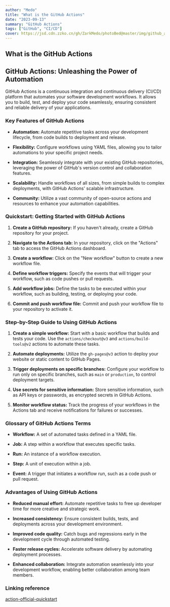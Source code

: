```yaml
---
author: "Medo"
title: "What is the GitHub Actions"
date: "2023-09-13"
summary: "GitHub Actions"
tags: ["GitHub", "CI/CD"]
cover: https://jsd.cdn.zzko.cn/gh/ZarkMedo/photoBed@master/img/github_action.png
---
```



## What is the GitHub Actions
## GitHub Actions: Unleashing the Power of Automation

GitHub Actions is a continuous integration and continuous delivery (CI/CD) platform that automates your software development workflows. It allows you to build, test, and deploy your code seamlessly, ensuring consistent and reliable delivery of your applications.

### Key Features of GitHub Actions

* **Automation:** Automate repetitive tasks across your development lifecycle, from code builds to deployment and release.

* **Flexibility:** Configure workflows using YAML files, allowing you to tailor automations to your specific project needs.

* **Integration:** Seamlessly integrate with your existing GitHub repositories, leveraging the power of GitHub's version control and collaboration features.

* **Scalability:** Handle workflows of all sizes, from simple builds to complex deployments, with GitHub Actions' scalable infrastructure.

* **Community:** Utilize a vast community of open-source actions and resources to enhance your automation capabilities.

### Quickstart: Getting Started with GitHub Actions

1. **Create a GitHub repository:** If you haven't already, create a GitHub repository for your project.

2. **Navigate to the Actions tab:** In your repository, click on the "Actions" tab to access the GitHub Actions dashboard.

3. **Create a workflow:** Click on the "New workflow" button to create a new workflow file.

4. **Define workflow triggers:** Specify the events that will trigger your workflow, such as code pushes or pull requests.

5. **Add workflow jobs:** Define the tasks to be executed within your workflow, such as building, testing, or deploying your code.

6. **Commit and push workflow file:** Commit and push your workflow file to your repository to activate it.

### Step-by-Step Guide to Using GitHub Actions

1. **Create a simple workflow:** Start with a basic workflow that builds and tests your code. Use the `actions/checkout@v3` and `actions/build-tools@v2` actions to automate these tasks.

2. **Automate deployments:** Utilize the `gh-pages@v3` action to deploy your website or static content to GitHub Pages.

3. **Trigger deployments on specific branches:** Configure your workflow to run only on specific branches, such as `main` or `production`, to control deployment targets.

4. **Use secrets for sensitive information:** Store sensitive information, such as API keys or passwords, as encrypted secrets in GitHub Actions.

5. **Monitor workflow status:** Track the progress of your workflows in the Actions tab and receive notifications for failures or successes.

### Glossary of GitHub Actions Terms

* **Workflow:** A set of automated tasks defined in a YAML file.

* **Job:** A step within a workflow that executes specific tasks.

* **Run:** An instance of a workflow execution.

* **Step:** A unit of execution within a job.

* **Event:** A trigger that initiates a workflow run, such as a code push or pull request.

### Advantages of Using GitHub Actions

* **Reduced manual effort:** Automate repetitive tasks to free up developer time for more creative and strategic work.

* **Increased consistency:** Ensure consistent builds, tests, and deployments across your development environment.

* **Improved code quality:** Catch bugs and regressions early in the development cycle through automated testing.

* **Faster release cycles:** Accelerate software delivery by automating deployment processes.

* **Enhanced collaboration:** Integrate automation seamlessly into your development workflow, enabling better collaboration among team members.

### Linking reference
[action-official-quickstart](https://docs.github.com/en/actions/quickstart)
